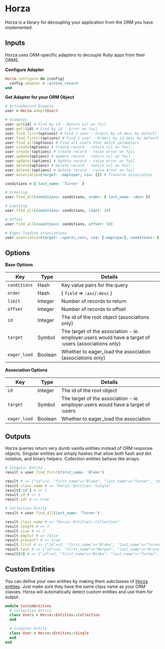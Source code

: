 # Horza

Horza is a library for decoupling your application from the ORM you have implemented.

## Inputs

Horza uses ORM-specific adapters to decouple Ruby apps from their ORMS.

**Configure Adapter**
```ruby
Horza.configure do |config|
  config.adapter = :active_record
end
```

**Get Adapter for your ORM Object**
```ruby
# ActiveRecord Example
user = Horza.adapt(User)

# Examples
user.get(id) # Find by id - Return nil on fail
user.get!(id) # Find by id - Error on fail
user.find_first(options) # Find 1 user - Orders by id desc by default - Return nil on fail
user.find_first!(options) # Find 1 user - Orders by id desc by default - Error nil on fail
user.find_all(options) # Find all users that match parameters
user.create(options) # Create record - return nil on fail
user.create!(options) # Create record - raise error on fail
user.update(options) # Update record - return nil on fail
user.update!(options) # Update record - raise error on fail
user.delete(options) # Delete record - return nil on fail
user.delete!(options) # Delete record - raise error on fail
user.association(target: :employer, via: []) # Traverse association

conditions = { last_name: 'Turner' }

# Ordering
user.find_all(conditions: conditions, order: { last_name: :desc })

# Limiting
user.find_all(conditions: conditions, limit: 20)

# Offset
user.find_all(conditions: conditions, offset: 50)

# Eager loading associations
user.association(target: :sports_cars, via: [:employer], conditions: { make: 'Audi' }, eager_load: true)
```

## Options

**Base Options**

Key | Type | Details
--- | ---- | -------
`conditions` | Hash | Key value pairs for the query
`order` | Hash | { `field` => `:asc`/`:desc` }
`limit` | Integer | Number of records to return
`offset` | Integer | Number of records to offset
`id` | Integer | The id of the root object (associations only)
`target` | Symbol | The target of the association - ie. employer.users would have a target of :users (associations only)
`eager_load` | Boolean | Whether to eager_load the association (associations only)

**Association Options**

Key | Type | Details
--- | ---- | -------
`id` | Integer | The id of the root object
`target` | Symbol | The target of the association - ie. employer.users would have a target of :users
`eager_load` | Boolean | Whether to eager_load the association

## Outputs

Horza queries return very dumb vanilla entities instead of ORM response objects.
Singular entities are simply hashes that allow both hash and dot notation, and binary helpers.
Collection entities behave like arrays.

```ruby
# Singular Entity
result = user.find_first(first_name: 'Blake')

result # => {"id"=>1, "first_name"=>"Blake", "last_name"=>"Turner", "employer_id"=>1}
result.class.name # => "Horza::Entities::Single"
result['id'] # => 1
result.id # => 1
result.id? # => true

# Collection Entity
result = user.find_all(last_name: 'Turner')

result.class.name # => "Horza::Entities::Collection"
result.length # => 1
result.size # => 1
result.empty? # => false
result.present? # => true
result.first # => {"id"=>1, "first_name"=>"Blake", "last_name"=>"Turner", "employer_id"=>1}
result.last # => {"id"=>2, "first_name"=>"Morgan", "last_name"=>"Bruce", "employer_id"=>2}
result[0] # => {"id"=>1, "first_name"=>"Blake", "last_name"=>"Turner", "employer_id"=>1}
```

## Custom Entities

You can define your own entities by making them subclasses of [Horza entities](https://github.com/onfido/horza/tree/master/lib/horza/entities). Just make sure they have the same class name as your ORM classes. Horza will automatically detect custom entities and use them for output.

```ruby
module CustomEntities
  # Collection Entity
  class Users < Horza::Entities::Collection
  end

  # Singular Entity
  class User < Horza::Entities::Single
  end
end
```
